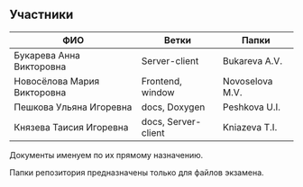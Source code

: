 ## Участники

|ФИО| Ветки |Папки|
|-|-|-|
|Букарева Анна Викторовна|Server-client|Bukareva A.V.|
|Новосёлова Мария Викторовна|Frontend, window|Novoselova M.V.|
|Пешкова Ульяна Игоревна|docs, Doxygen|Peshkova U.I.|
|Князева Таисия Игоревна|docs, Server-client|Kniazeva T.I.|

Документы именуем по их прямому назначению.

Папки репозитория предназначены только для файлов экзамена.
